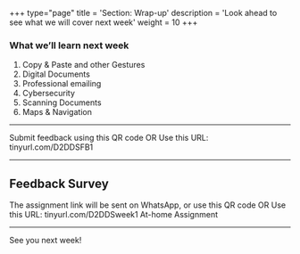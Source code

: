 +++
type="page"
title = 'Section: Wrap-up'
description = 'Look ahead to see what we will cover next week'
weight = 10
+++

### What we’ll learn next week

1. Copy & Paste and other Gestures
1. Digital Documents
1. Professional emailing
1. Cybersecurity
1. Scanning Documents
1. Maps & Navigation

---

Submit feedback using this QR code
OR
Use this URL: tinyurl.com/D2DDSFB1

---

## Feedback Survey

The assignment link will be sent on WhatsApp, or use this QR code
OR
Use this URL: tinyurl.com/D2DDSweek1
At-home Assignment

---

See you next week!
